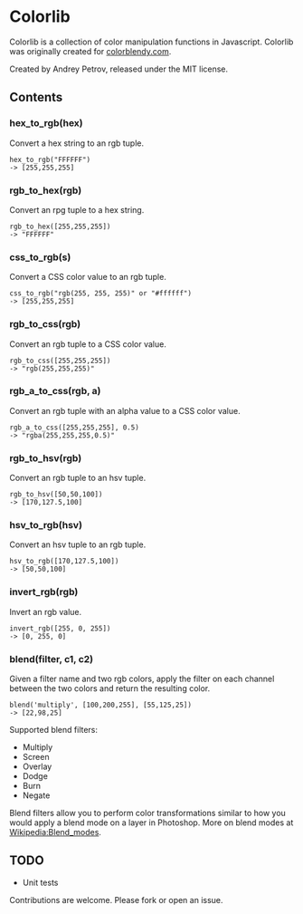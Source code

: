 # Colorlib

Colorlib is a collection of color manipulation functions in Javascript. Colorlib was originally created for [colorblendy.com](http://colorblendy.com).

Created by Andrey Petrov, released under the MIT license.

## Contents

### hex_to_rgb(hex)

Convert a hex string to an rgb tuple.

    hex_to_rgb("FFFFFF")
    -> [255,255,255]

### rgb_to_hex(rgb)

Convert an rpg tuple to a hex string.

    rgb_to_hex([255,255,255])
    -> "FFFFFF"

### css_to_rgb(s)

Convert a CSS color value to an rgb tuple.

    css_to_rgb("rgb(255, 255, 255)" or "#ffffff")
    -> [255,255,255]

### rgb_to_css(rgb)

Convert an rgb tuple to a CSS color value.

    rgb_to_css([255,255,255])
    -> "rgb(255,255,255)"

### rgb_a_to_css(rgb, a)

Convert an rgb tuple with an alpha value to a CSS color value.

    rgb_a_to_css([255,255,255], 0.5)
    -> "rgba(255,255,255,0.5)"

### rgb_to_hsv(rgb)

Convert an rgb tuple to an hsv tuple.

    rgb_to_hsv([50,50,100])
    -> [170,127.5,100]

### hsv_to_rgb(hsv)

Convert an hsv tuple to an rgb tuple.

    hsv_to_rgb([170,127.5,100])
    -> [50,50,100]

### invert_rgb(rgb)

Invert an rgb value.

    invert_rgb([255, 0, 255])
    -> [0, 255, 0]

### blend(filter, c1, c2)

Given a filter name and two rgb colors, apply the filter on each channel between the two colors and return the resulting color.

    blend('multiply', [100,200,255], [55,125,25])
    -> [22,98,25]

Supported blend filters:

* Multiply
* Screen
* Overlay
* Dodge
* Burn
* Negate

Blend filters allow you to perform color transformations similar to how you would apply a blend mode on a layer in Photoshop. More on blend modes at [Wikipedia:Blend_modes](http://en.wikipedia.org/wiki/Blend_modes).

## TODO

* Unit tests

Contributions are welcome. Please fork or open an issue.
